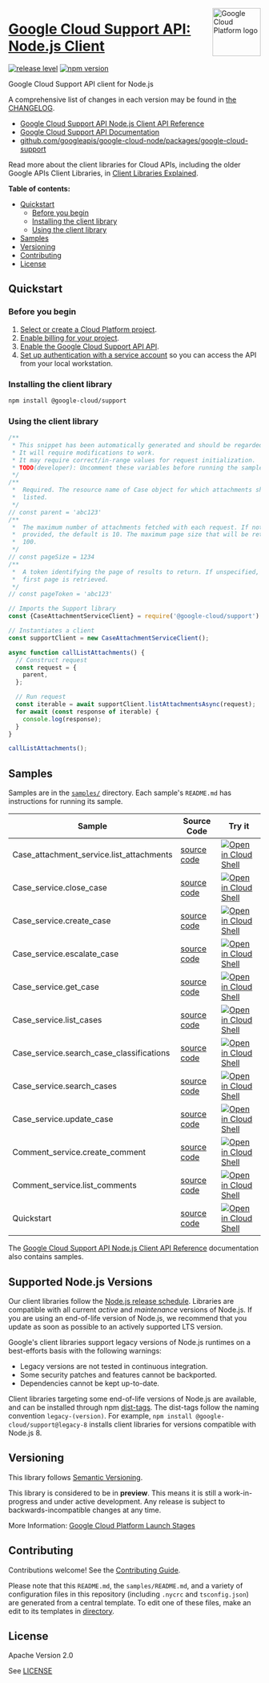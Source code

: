 [//]: # "This README.md file is auto-generated, all changes to this file will be lost."
[//]: # "To regenerate it, use `python -m synthtool`."
<img src="https://avatars2.githubusercontent.com/u/2810941?v=3&s=96" alt="Google Cloud Platform logo" title="Google Cloud Platform" align="right" height="96" width="96"/>

# [Google Cloud Support API: Node.js Client](https://github.com/googleapis/google-cloud-node/tree/main/packages/google-cloud-support)

[![release level](https://img.shields.io/badge/release%20level-preview-yellow.svg?style=flat)](https://cloud.google.com/terms/launch-stages)
[![npm version](https://img.shields.io/npm/v/@google-cloud/support.svg)](https://www.npmjs.org/package/@google-cloud/support)




Google Cloud Support API client for Node.js


A comprehensive list of changes in each version may be found in
[the CHANGELOG](https://github.com/googleapis/google-cloud-node/tree/main/packages/google-cloud-support/CHANGELOG.md).

* [Google Cloud Support API Node.js Client API Reference][client-docs]
* [Google Cloud Support API Documentation][product-docs]
* [github.com/googleapis/google-cloud-node/packages/google-cloud-support](https://github.com/googleapis/google-cloud-node/tree/main/packages/google-cloud-support)

Read more about the client libraries for Cloud APIs, including the older
Google APIs Client Libraries, in [Client Libraries Explained][explained].

[explained]: https://cloud.google.com/apis/docs/client-libraries-explained

**Table of contents:**


* [Quickstart](#quickstart)
  * [Before you begin](#before-you-begin)
  * [Installing the client library](#installing-the-client-library)
  * [Using the client library](#using-the-client-library)
* [Samples](#samples)
* [Versioning](#versioning)
* [Contributing](#contributing)
* [License](#license)

## Quickstart

### Before you begin

1.  [Select or create a Cloud Platform project][projects].
1.  [Enable billing for your project][billing].
1.  [Enable the Google Cloud Support API API][enable_api].
1.  [Set up authentication with a service account][auth] so you can access the
    API from your local workstation.

### Installing the client library

```bash
npm install @google-cloud/support
```


### Using the client library

```javascript
/**
 * This snippet has been automatically generated and should be regarded as a code template only.
 * It will require modifications to work.
 * It may require correct/in-range values for request initialization.
 * TODO(developer): Uncomment these variables before running the sample.
 */
/**
 *  Required. The resource name of Case object for which attachments should be
 *  listed.
 */
// const parent = 'abc123'
/**
 *  The maximum number of attachments fetched with each request. If not
 *  provided, the default is 10. The maximum page size that will be returned is
 *  100.
 */
// const pageSize = 1234
/**
 *  A token identifying the page of results to return. If unspecified, the
 *  first page is retrieved.
 */
// const pageToken = 'abc123'

// Imports the Support library
const {CaseAttachmentServiceClient} = require('@google-cloud/support').v2;

// Instantiates a client
const supportClient = new CaseAttachmentServiceClient();

async function callListAttachments() {
  // Construct request
  const request = {
    parent,
  };

  // Run request
  const iterable = await supportClient.listAttachmentsAsync(request);
  for await (const response of iterable) {
    console.log(response);
  }
}

callListAttachments();

```



## Samples

Samples are in the [`samples/`](https://github.com/googleapis/google-cloud-node/tree/main/packages/google-cloud-support/samples) directory. Each sample's `README.md` has instructions for running its sample.

| Sample                      | Source Code                       | Try it |
| --------------------------- | --------------------------------- | ------ |
| Case_attachment_service.list_attachments | [source code](https://github.com/googleapis/google-cloud-node/blob/main/packages/google-cloud-support/samples/generated/v2/case_attachment_service.list_attachments.js) | [![Open in Cloud Shell][shell_img]](https://console.cloud.google.com/cloudshell/open?git_repo=https://github.com/googleapis/google-cloud-node&page=editor&open_in_editor=packages/google-cloud-support/samples/generated/v2/case_attachment_service.list_attachments.js,packages/google-cloud-support/samples/README.md) |
| Case_service.close_case | [source code](https://github.com/googleapis/google-cloud-node/blob/main/packages/google-cloud-support/samples/generated/v2/case_service.close_case.js) | [![Open in Cloud Shell][shell_img]](https://console.cloud.google.com/cloudshell/open?git_repo=https://github.com/googleapis/google-cloud-node&page=editor&open_in_editor=packages/google-cloud-support/samples/generated/v2/case_service.close_case.js,packages/google-cloud-support/samples/README.md) |
| Case_service.create_case | [source code](https://github.com/googleapis/google-cloud-node/blob/main/packages/google-cloud-support/samples/generated/v2/case_service.create_case.js) | [![Open in Cloud Shell][shell_img]](https://console.cloud.google.com/cloudshell/open?git_repo=https://github.com/googleapis/google-cloud-node&page=editor&open_in_editor=packages/google-cloud-support/samples/generated/v2/case_service.create_case.js,packages/google-cloud-support/samples/README.md) |
| Case_service.escalate_case | [source code](https://github.com/googleapis/google-cloud-node/blob/main/packages/google-cloud-support/samples/generated/v2/case_service.escalate_case.js) | [![Open in Cloud Shell][shell_img]](https://console.cloud.google.com/cloudshell/open?git_repo=https://github.com/googleapis/google-cloud-node&page=editor&open_in_editor=packages/google-cloud-support/samples/generated/v2/case_service.escalate_case.js,packages/google-cloud-support/samples/README.md) |
| Case_service.get_case | [source code](https://github.com/googleapis/google-cloud-node/blob/main/packages/google-cloud-support/samples/generated/v2/case_service.get_case.js) | [![Open in Cloud Shell][shell_img]](https://console.cloud.google.com/cloudshell/open?git_repo=https://github.com/googleapis/google-cloud-node&page=editor&open_in_editor=packages/google-cloud-support/samples/generated/v2/case_service.get_case.js,packages/google-cloud-support/samples/README.md) |
| Case_service.list_cases | [source code](https://github.com/googleapis/google-cloud-node/blob/main/packages/google-cloud-support/samples/generated/v2/case_service.list_cases.js) | [![Open in Cloud Shell][shell_img]](https://console.cloud.google.com/cloudshell/open?git_repo=https://github.com/googleapis/google-cloud-node&page=editor&open_in_editor=packages/google-cloud-support/samples/generated/v2/case_service.list_cases.js,packages/google-cloud-support/samples/README.md) |
| Case_service.search_case_classifications | [source code](https://github.com/googleapis/google-cloud-node/blob/main/packages/google-cloud-support/samples/generated/v2/case_service.search_case_classifications.js) | [![Open in Cloud Shell][shell_img]](https://console.cloud.google.com/cloudshell/open?git_repo=https://github.com/googleapis/google-cloud-node&page=editor&open_in_editor=packages/google-cloud-support/samples/generated/v2/case_service.search_case_classifications.js,packages/google-cloud-support/samples/README.md) |
| Case_service.search_cases | [source code](https://github.com/googleapis/google-cloud-node/blob/main/packages/google-cloud-support/samples/generated/v2/case_service.search_cases.js) | [![Open in Cloud Shell][shell_img]](https://console.cloud.google.com/cloudshell/open?git_repo=https://github.com/googleapis/google-cloud-node&page=editor&open_in_editor=packages/google-cloud-support/samples/generated/v2/case_service.search_cases.js,packages/google-cloud-support/samples/README.md) |
| Case_service.update_case | [source code](https://github.com/googleapis/google-cloud-node/blob/main/packages/google-cloud-support/samples/generated/v2/case_service.update_case.js) | [![Open in Cloud Shell][shell_img]](https://console.cloud.google.com/cloudshell/open?git_repo=https://github.com/googleapis/google-cloud-node&page=editor&open_in_editor=packages/google-cloud-support/samples/generated/v2/case_service.update_case.js,packages/google-cloud-support/samples/README.md) |
| Comment_service.create_comment | [source code](https://github.com/googleapis/google-cloud-node/blob/main/packages/google-cloud-support/samples/generated/v2/comment_service.create_comment.js) | [![Open in Cloud Shell][shell_img]](https://console.cloud.google.com/cloudshell/open?git_repo=https://github.com/googleapis/google-cloud-node&page=editor&open_in_editor=packages/google-cloud-support/samples/generated/v2/comment_service.create_comment.js,packages/google-cloud-support/samples/README.md) |
| Comment_service.list_comments | [source code](https://github.com/googleapis/google-cloud-node/blob/main/packages/google-cloud-support/samples/generated/v2/comment_service.list_comments.js) | [![Open in Cloud Shell][shell_img]](https://console.cloud.google.com/cloudshell/open?git_repo=https://github.com/googleapis/google-cloud-node&page=editor&open_in_editor=packages/google-cloud-support/samples/generated/v2/comment_service.list_comments.js,packages/google-cloud-support/samples/README.md) |
| Quickstart | [source code](https://github.com/googleapis/google-cloud-node/blob/main/packages/google-cloud-support/samples/quickstart.js) | [![Open in Cloud Shell][shell_img]](https://console.cloud.google.com/cloudshell/open?git_repo=https://github.com/googleapis/google-cloud-node&page=editor&open_in_editor=packages/google-cloud-support/samples/quickstart.js,packages/google-cloud-support/samples/README.md) |



The [Google Cloud Support API Node.js Client API Reference][client-docs] documentation
also contains samples.

## Supported Node.js Versions

Our client libraries follow the [Node.js release schedule](https://nodejs.org/en/about/releases/).
Libraries are compatible with all current _active_ and _maintenance_ versions of
Node.js.
If you are using an end-of-life version of Node.js, we recommend that you update
as soon as possible to an actively supported LTS version.

Google's client libraries support legacy versions of Node.js runtimes on a
best-efforts basis with the following warnings:

* Legacy versions are not tested in continuous integration.
* Some security patches and features cannot be backported.
* Dependencies cannot be kept up-to-date.

Client libraries targeting some end-of-life versions of Node.js are available, and
can be installed through npm [dist-tags](https://docs.npmjs.com/cli/dist-tag).
The dist-tags follow the naming convention `legacy-(version)`.
For example, `npm install @google-cloud/support@legacy-8` installs client libraries
for versions compatible with Node.js 8.

## Versioning

This library follows [Semantic Versioning](http://semver.org/).







This library is considered to be in **preview**. This means it is still a
work-in-progress and under active development. Any release is subject to
backwards-incompatible changes at any time.


More Information: [Google Cloud Platform Launch Stages][launch_stages]

[launch_stages]: https://cloud.google.com/terms/launch-stages

## Contributing

Contributions welcome! See the [Contributing Guide](https://github.com/googleapis/google-cloud-node/blob/main/CONTRIBUTING.md).

Please note that this `README.md`, the `samples/README.md`,
and a variety of configuration files in this repository (including `.nycrc` and `tsconfig.json`)
are generated from a central template. To edit one of these files, make an edit
to its templates in
[directory](https://github.com/googleapis/synthtool).

## License

Apache Version 2.0

See [LICENSE](https://github.com/googleapis/google-cloud-node/blob/main/LICENSE)

[client-docs]: https://cloud.google.com/nodejs/docs/reference/cloudsupport/latest
[product-docs]: https://cloud.google.com/support/docs/reference/support-api
[shell_img]: https://gstatic.com/cloudssh/images/open-btn.png
[projects]: https://console.cloud.google.com/project
[billing]: https://support.google.com/cloud/answer/6293499#enable-billing
[enable_api]: https://console.cloud.google.com/flows/enableapi?apiid=cloudsupport.googleapis.com
[auth]: https://cloud.google.com/docs/authentication/getting-started
